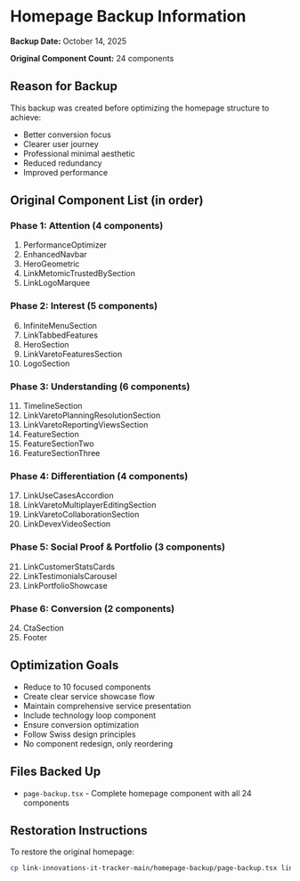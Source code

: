 # Homepage Backup Information

**Backup Date:** October 14, 2025

**Original Component Count:** 24 components

## Reason for Backup

This backup was created before optimizing the homepage structure to achieve:

- Better conversion focus
- Clearer user journey
- Professional minimal aesthetic
- Reduced redundancy
- Improved performance

## Original Component List (in order)

### Phase 1: Attention (4 components)

1. PerformanceOptimizer
2. EnhancedNavbar
3. HeroGeometric
4. LinkMetomicTrustedBySection
5. LinkLogoMarquee

### Phase 2: Interest (5 components)

6. InfiniteMenuSection
7. LinkTabbedFeatures
8. HeroSection
9. LinkVaretoFeaturesSection
10. LogoSection

### Phase 3: Understanding (6 components)

11. TimelineSection
12. LinkVaretoPlanningResolutionSection
13. LinkVaretoReportingViewsSection
14. FeatureSection
15. FeatureSectionTwo
16. FeatureSectionThree

### Phase 4: Differentiation (4 components)

17. LinkUseCasesAccordion
18. LinkVaretoMultiplayerEditingSection
19. LinkVaretoCollaborationSection
20. LinkDevexVideoSection

### Phase 5: Social Proof & Portfolio (3 components)

21. LinkCustomerStatsCards
22. LinkTestimonialsCarousel
23. LinkPortfolioShowcase

### Phase 6: Conversion (2 components)

24. CtaSection
25. Footer

## Optimization Goals

- Reduce to 10 focused components
- Create clear service showcase flow
- Maintain comprehensive service presentation
- Include technology loop component
- Ensure conversion optimization
- Follow Swiss design principles
- No component redesign, only reordering

## Files Backed Up

- `page-backup.tsx` - Complete homepage component with all 24 components

## Restoration Instructions

To restore the original homepage:

```bash
cp link-innovations-it-tracker-main/homepage-backup/page-backup.tsx link-innovations-it-tracker-main/src/app/page.tsx
```
